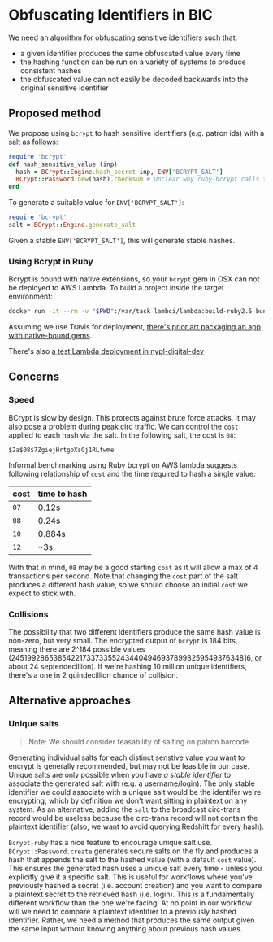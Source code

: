 # Obfuscating Identifiers in BIC

We need an algorithm for obfuscating sensitive identifiers such that:
 * a given identifier produces the same obfuscated value every time
 * the hashing function can be run on a variety of systems to produce consistent hashes
 * the obfuscated value can not easily be decoded backwards into the original sensitive identifier

## Proposed method

We propose using `bcrypt` to hash sensitive identifiers (e.g. patron ids) with a salt as follows:

```ruby
require 'bcrypt'
def hash_sensitive_value (inp)
  hash = BCrypt::Engine.hash_secret inp, ENV['BCRYPT_SALT']
  BCrypt::Password.new(hash).checksum # Unclear why ruby-bcrypt calls the hash a "checksum"
end
```

To generate a suitable value for `ENV['BCRYPT_SALT']`:

```ruby
require 'bcrypt'
salt = BCrypt::Engine.generate_salt
```

Given a stable `ENV['BCRYPT_SALT']`, this will generate stable hashes.

### Using Bcrypt in Ruby

Bcrypt is bound with native extensions, so your `bcrypt` gem in OSX can not be deployed to AWS Lambda. To build a project inside the target environment:

```bash
docker run -it --rm -v "$PWD":/var/task lambci/lambda:build-ruby2.5 bundle install --deployment
```

Assuming we use Travis for deployment, [there's prior art packaging an app with native-bound gems](https://github.com/NYPL/item-checkout-feed-updater/blob/development/.travis.yml#L11-L12).

There's also [a test Lambda deployment in nypl-digital-dev](https://console.aws.amazon.com/lambda/home?region=us-east-1#/functions/test-bcrypt?newFunction=true&tab=configuration)

## Concerns

### Speed

BCrypt is slow by design. This protects against brute force attacks. It may also pose a problem during peak circ traffic. We can control the `cost` applied to each hash via the salt. In the following salt, the cost is `08`:

```
$2a$08$7ZgiejHrtgoXsGj1RLfwme
```

Informal benchmarking using Ruby bcrypt on AWS lambda suggests following relationship of `cost` and the time required to hash a single value:

| cost | time to hash |
|------|--------------|
| `07` | 0.12s        |
| `08` | 0.24s        |
| `10` | 0.884s       |
| `12` | ~3s          |

With that in mind, `08` may be a good starting `cost` as it will allow a max of 4 transactions per second. Note that changing the `cost` part of the salt produces a different hash value, so we should choose an initial `cost` we expect to stick with.

### Collisions

The possibility that two different identifiers produce the same hash value is non-zero, but very small. The encrypted output of `bcrypt` is 184 bits, meaning there are 2^184 possible values (24519928653854221733733552434404946937899825954937634816, or about 24 septendecillion). If we're hashing 10 million unique identifiers, there's a one in 2 quindecillion chance of collision.

## Alternative approaches

### Unique salts

> Note: We should consider feasability of salting on patron barcode

Generating individual salts for each distinct senstive value you want to encrypt is generally recommended, but may not be feasible in our case. Unique salts are only possible when you have *a stable identifier* to associate the generated salt with (e.g. a username/login). The only stable identifier we could associate with a unique salt would be the identifer we're encrypting, which by definition we don't want sitting in plaintext on any system. As an alternative, adding the `salt` to the broadcast circ-trans record would be useless because the circ-trans record will not contain the plaintext identifier (also, we want to avoid querying Redshift for every hash).

`Bcrypt-ruby` has a nice feature to encourage unique salt use. `BCrypt::Password.create` generates secure salts on the fly and produces a hash that appends the salt to the hashed value (with a default `cost` value). This ensures the generated hash uses a unique salt every time - unless you explicitly give it a specific salt. This is useful for workflows where you've previously hashed a secret (i.e. account creation) and you want to compare a plaintext secret to the retrieved hash (i.e. login). This is a fundamentally different workflow than the one we're facing; At no point in our workflow will we need to compare a plaintext identifier to a previously hashed identifier. Rather, we need a method that produces the same output given the same input without knowing anything about previous hash values.
